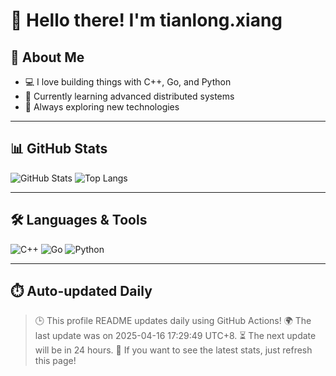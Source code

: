 # 👋 Hello there! I'm tianlong.xiang

## 🧠 About Me

- 💻 I love building things with C++, Go, and Python
- 🌱 Currently learning advanced distributed systems
- 🚀 Always exploring new technologies

---

## 📊 GitHub Stats

![GitHub Stats](https://github-readme-stats.vercel.app/api?username=ttf248&show_icons=true&theme=tokyonight&count_private=true&hide=stars)
![Top Langs](https://github-readme-stats.vercel.app/api/top-langs/?username=ttf248&layout=compact&theme=tokyonight)

---

## 🛠️ Languages & Tools

![C++](https://img.shields.io/badge/C++-00599C?logo=c%2b%2b&logoColor=white&style=for-the-badge)
![Go](https://img.shields.io/badge/Go-00ADD8?logo=go&logoColor=white&style=for-the-badge)
![Python](https://img.shields.io/badge/Python-3776AB?logo=python&logoColor=white&style=for-the-badge)

---

## ⏱️ Auto-updated Daily

> 🕒 This profile README updates daily using GitHub Actions!
> 🌍 The last update was on 2025-04-16 17:29:49 UTC+8.
> ⏳ The next update will be in 24 hours.
> 🔄 If you want to see the latest stats, just refresh this page!
